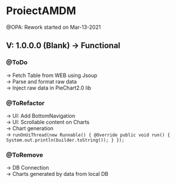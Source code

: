 # ProiectAMDM
@OPA: Rework started on Mar-13-2021  
## V: 1.0.0.0 (Blank) -> Functional  


### @ToDo  
-> Fetch Table from WEB using Jsoup  
-> Parse and format raw data  
-> Inject raw data in PieChart2.0 lib 

### @ToRefactor  
-> UI: Add BottomNavigation  
-> UI: Scrollable content on Charts  
-> Chart generation  
-> ```runOnUiThread(new Runnable() {
                    @Override
                    public void run() {
                        System.out.println(builder.toString());
                    }
                }); ```

### @ToRemove  
-> DB Connection  
-> Charts generated by data from local DB
